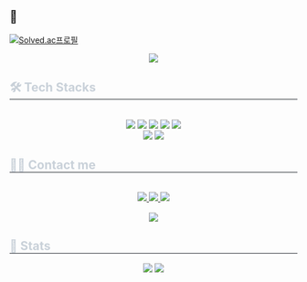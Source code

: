 ## 👋

[![Solved.ac프로필](http://mazassumnida.wtf/api/v2/generate_badge?boj=dgsw1408)](https://solved.ac/dgsw1408)

<div align= "center">
    <img src="https://capsule-render.vercel.app/api?type=waving&color=0:1e3c72,100:02a529&height=180&text=Hi,%20I'm%20@bestdevmgp!&animation=twinkling&fontColor=ffffff&fontSize=60" />
    </div>
    <div style="text-align: left;">
    <h2 style="border-bottom: 1px solid #21262d; color: #c9d1d9;"> 🛠️ Tech Stacks </h2> <br> 
    <div  align= "center"> <img src="https://img.shields.io/badge/Python-3776AB?style=for-the-badge&logo=Python&logoColor=white">
          <img src="https://img.shields.io/badge/Java-007396?style=for-the-badge&logo=Java&logoColor=white">
          <img src="https://img.shields.io/badge/Spring Boot-6DB33F?style=for-the-badge&logo=Spring Boot&logoColor=white">
          <img src="https://img.shields.io/badge/C-A8B9CC?style=for-the-badge&logo=C&logoColor=white">
          <img src="https://img.shields.io/badge/HTML5-E34F26?style=for-the-badge&logo=HTML5&logoColor=white">
          <br/><img src="https://img.shields.io/badge/CSS3-1572B6?style=for-the-badge&logo=CSS3&logoColor=white">
          <img src="https://img.shields.io/badge/Javascript-F7DF1E?style=for-the-badge&logo=Javascript&logoColor=white">
          </div>
    </div>
    <div style="text-align: left;">
    <h2 style="border-bottom: 1px solid #21262d; color: #c9d1d9;"> 🧑‍💻 Contact me </h2> <br> 
    <div align= "center"> <a href=https://www.instagram.com/mn9yu_pk/> <img src="https://img.shields.io/badge/Instagram-E4405F?style=for-the-badge&logo=Instagram&logoColor=white&link=https://www.instagram.com/mn9yu_pk/"> </a>
         <a href=https://velog.io/@bestdevmgp/> <img src="https://img.shields.io/badge/Velog-20C997?style=for-the-badge&logo=Velog&logoColor=white&link=https://velog.io/@bestdevmgp/"> </a>
         <a href=https://bestdevmgp.notion.site/My-Portfolio-eaa7fdab702642128f818eebc304c76a?pvs=4> <img src="https://img.shields.io/badge/Notion-000000?style=for-the-badge&logo=Notion&logoColor=white&link=https://bestdevmgp.notion.site/My-Portfolio-eaa7fdab702642128f818eebc304c76a?pvs=4"> </a>
          </div>  <br> 
    <div align= "center"> <a href="https://hits.seeyoufarm.com"> <img src="https://hits.seeyoufarm.com/api/count/incr/badge.svg?url=https%3A%2F%2Fgithub.com%2Fbestdevmgp%2F&count_bg=%23000000&title_bg=%23000000&icon=github.svg&icon_color=%23FFFFFF&title=GitHub&edge_flat=false"/></a>
       </div> 
    </div>
    <div style="text-align: left;"> 
    <h2 style="border-bottom: 1px solid #21262d; color: #c9d1d9;"> 🏅 Stats </h2> <div align= "center"> <img src="https://github-readme-stats.vercel.app/api?username=bestdevmgp&bg_color=60,000000,434343&title_color=ffffff&text_color=ffffff"
         /> <img src="https://github-readme-stats.vercel.app/api/top-langs/?username=bestdevmgp&layout=compact&bg_color=60,000000,434343&title_color=ffffff&text_color=ffffff"
           /> </div> 
    </div>
    
<!--
**bestdevmgp/bestdevmgp** is a ✨ _special_ ✨ repository because its `README.md` (this file) appears on your GitHub profile.

Here are some ideas to get you started:

- 🔭 I’m currently working on ...
- 🌱 I’m currently learning ...
- 👯 I’m looking to collaborate on ...
- 🤔 I’m looking for help with ...
- 💬 Ask me about ...
- 📫 How to reach me: ...
- 😄 Pronouns: ...
- ⚡ Fun fact: ...
-->
